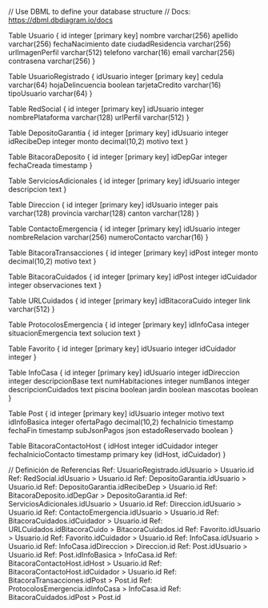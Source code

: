 // Use DBML to define your database structure
// Docs: https://dbml.dbdiagram.io/docs

Table Usuario {
  id integer [primary key]
  nombre varchar(256)
  apellido varchar(256)
  fechaNacimiento date
  ciudadResidencia varchar(256)
  urlImagenPerfil varchar(512)
  telefono varchar(16)
  email varchar(256)
  contrasena varchar(256)
}

Table UsuarioRegistrado {
  idUsuario integer [primary key]
  cedula varchar(64)
  hojaDelincuencia boolean
  tarjetaCredito varchar(16)
  tipoUsuario varchar(64)
}

Table RedSocial {
  id integer [primary key]
  idUsuario integer
  nombrePlataforma varchar(128)
  urlPerfil varchar(512)
}

Table DepositoGarantia {
  id integer [primary key]
  idUsuario integer
  idRecibeDep integer
  monto decimal(10,2)
  motivo text
}

Table BitacoraDeposito {
  id integer [primary key]
  idDepGar integer 
  fechaCreada timestamp
}

Table ServiciosAdicionales {
  id integer [primary key]
  idUsuario integer 
  descripcion text
}

Table Direccion {
  id integer [primary key]
  idUsuario integer 
  pais varchar(128)
  provincia varchar(128)
  canton varchar(128)
}

Table ContactoEmergencia {
  id integer [primary key]
  idUsuario integer 
  nombreRelacion varchar(256)
  numeroContacto varchar(16)
}

Table BitacoraTransacciones {
  id integer [primary key]
  idPost integer
  monto decimal(10,2)
  motivo text
}

Table BitacoraCuidados {
  id integer [primary key]
  idPost integer
  idCuidador integer 
  observaciones text
}

Table URLCuidados {
  id integer [primary key]
  idBitacoraCuido integer 
  link varchar(512)
}

Table ProtocolosEmergencia {
  id integer [primary key]
  idInfoCasa integer
  situacionEmergencia text
  solucion text
}

Table Favorito {
  id integer [primary key]
  idUsuario integer 
  idCuidador integer
}

Table InfoCasa {
  id integer [primary key]
  idUsuario integer 
  idDireccion integer 
  descripcionBase text
  numHabitaciones integer
  numBanos integer
  descripcionCuidados text
  piscina boolean
  jardin boolean
  mascotas boolean
}

Table Post {
  id integer [primary key]
  idUsuario integer 
  motivo text
  idInfoBasica integer 
  ofertaPago decimal(10,2)
  fechaInicio timestamp
  fechaFin timestamp
  subJsonPagos json
  estadoReservado boolean
}

Table BitacoraContactoHost {
  idHost integer 
  idCuidador integer 
  fechaInicioContacto timestamp
  primary key (idHost, idCuidador)
}

// Definición de Referencias
Ref: UsuarioRegistrado.idUsuario > Usuario.id 
Ref: RedSocial.idUsuario > Usuario.id 
Ref: DepositoGarantia.idUsuario > Usuario.id 
Ref: DepositoGarantia.idRecibeDep > Usuario.id 
Ref: BitacoraDeposito.idDepGar > DepositoGarantia.id
Ref: ServiciosAdicionales.idUsuario > Usuario.id
Ref: Direccion.idUsuario > Usuario.id 
Ref: ContactoEmergencia.idUsuario > Usuario.id
Ref: BitacoraCuidados.idCuidador > Usuario.id 
Ref: URLCuidados.idBitacoraCuido > BitacoraCuidados.id
Ref: Favorito.idUsuario > Usuario.id
Ref: Favorito.idCuidador > Usuario.id 
Ref: InfoCasa.idUsuario > Usuario.id 
Ref: InfoCasa.idDireccion > Direccion.id 
Ref: Post.idUsuario > Usuario.id
Ref: Post.idInfoBasica > InfoCasa.id 
Ref: BitacoraContactoHost.idHost > Usuario.id 
Ref: BitacoraContactoHost.idCuidador > Usuario.id 
Ref: BitacoraTransacciones.idPost > Post.id 
Ref: ProtocolosEmergencia.idInfoCasa > InfoCasa.id 
Ref: BitacoraCuidados.idPost > Post.id 